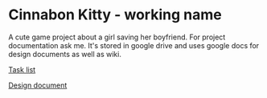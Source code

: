 # Cinnabon Kitty - working name
A cute game project about a girl saving her boyfriend.
For project documentation ask me. It's stored in google drive and uses google docs for design documents as well as wiki.

[Task list](https://docs.google.com/spreadsheets/d/1XpKBHnwDBeP53CgyUXfECV3igz-igZOAIpOiTHafWBQ/edit?usp=sharing)

[Design document](https://docs.google.com/document/d/1AX-pi5S9SkWT0TVeVuVuVPtuDSW_BQqIK2EMEwgdJy8/edit?usp=sharing)
